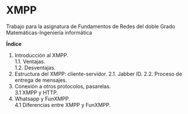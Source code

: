 XMPP
====

Trabajo para la asignatura de Fundamentos de Redes del doble Grado Matemáticas-Ingeniería informática

**Índice**

1. Introducción al XMPP.  
1.1. Ventajas.  
1.2. Desventajas. 
2. Estructura del XMPP: cliente-servidor. 
2.1. Jabber ID. 
2.2. Proceso de entrega de mensajes.  
3. Conexión a otros protocolos, pasarelas.    
3.1 XMPP y HTTP.  
4. Whatsapp y FunXMPP.  
4.1 Diferencias entre XMPP y FunXMPP. 
